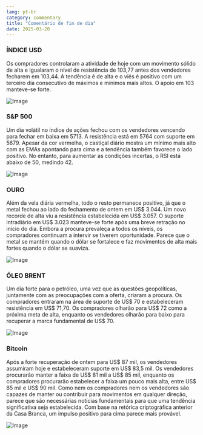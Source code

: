 ```yaml
---
lang: pt-br
category: commentary
title: "Comentário de fim de dia"
date: 2025-03-20
---
```


### ÍNDICE USD

Os compradores controlaram a atividade de hoje com um movimento sólido de alta e igualaram o nível de resistência de 103,77 antes dos vendedores fecharem em 103,44. A tendência é de alta e o viés é positivo com um terceiro dia consecutivo de máximos e mínimos mais altos. O apoio em 103 manteve-se forte.

![Image](https://markleighedu.github.io/img/Mar-2025/20-Mar-2025/usdindex.jpg)

### S&P 500

Um dia volátil no índice de ações fechou com os vendedores vencendo para fechar em baixa em 5713. A resistência está em 5764 com suporte em 5679. Apesar da cor vermelha, o castiçal diário mostra um mínimo mais alto com as EMAs apontando para cima e a tendência também favorece o lado positivo. No entanto, para aumentar as condições incertas, o RSI está abaixo de 50, medindo 42.

![Image](https://markleighedu.github.io/img/Mar-2025/20-Mar-2025/sp500.jpg)

### OURO

Além da vela diária vermelha, todo o resto permanece positivo, já que o metal fechou ao lado do fechamento de ontem em US$ 3.044. Um novo recorde de alta viu a resistência estabelecida em US$ 3.057. O suporte intradiário em US$ 3.023 manteve-se forte após uma breve retração no início do dia. Embora a procura prevaleça a todos os níveis, os compradores continuam a intervir se tiverem oportunidade. Parece que o metal se mantém quando o dólar se fortalece e faz movimentos de alta mais fortes quando o dólar se suaviza.

![Image](https://markleighedu.github.io/img/Mar-2025/20-Mar-2025/gold.jpg)

### ÓLEO BRENT

Um dia forte para o petróleo, uma vez que as questões geopolíticas, juntamente com as preocupações com a oferta, criaram a procura. Os compradores entraram na área de suporte de US$ 70 e estabeleceram resistência em US$ 71,70. Os compradores olharão para US$ 72 como a próxima meta de alta, enquanto os vendedores olharão para baixo para recuperar a marca fundamental de US$ 70.

![Image](https://markleighedu.github.io/img/Mar-2025/20-Mar-2025/brentoil.jpg)

### Bitcoin

Após a forte recuperação de ontem para US$ 87 mil, os vendedores assumiram hoje e estabeleceram suporte em US$ 83,5 mil. Os vendedores procurarão manter a faixa de US$ 81 mil a US$ 85 mil, enquanto os compradores procurarão estabelecer a faixa um pouco mais alta, entre US$ 85 mil e US$ 90 mil. Como nem os compradores nem os vendedores são capazes de manter ou contribuir para movimentos em qualquer direção, parece que são necessárias notícias fundamentais para que uma tendência significativa seja estabelecida. Com base na retórica criptográfica anterior da Casa Branca, um impulso positivo para cima parece mais provável.

![Image](https://markleighedu.github.io/img/Mar-2025/20-Mar-2025/bitcoin.jpg)

